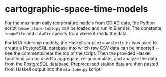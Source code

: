 # cartographic-space-time-models

For the maximum daily temperature models from CDIAC data, the Python
script `temperature-tube.py` can be loaded and run in Blender. The
constants `tempsFile` and `dataDir` specify from where it reads the
data.

For MTA ridership models, the Haskell script `mta-analysis.hs` was
used to create a PostgreSQL database into which raw CSV data can be
imported -- see the comments near the top of the script. Then the
provided Haskell functions can be used to aggregate, de-accumulate,
and analyze the data from the PostgreSQL database. Preprocessed
station data are then pasted from Haskell output into the
`mta-tube.py` script.
